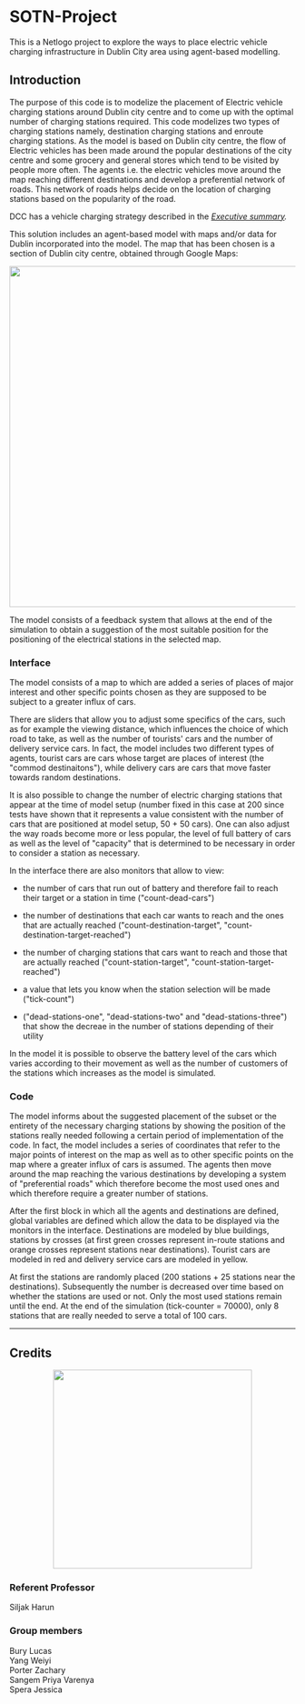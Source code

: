 # SOTN-Project
This is a Netlogo project to explore the ways to place electric vehicle charging infrastructure in Dublin City area using agent-based modelling.

## Introduction
The purpose of this code is to modelize the placement of Electric vehicle charging stations around Dublin city centre and to come up with the optimal number of charging stations required. This code modelizes two types of charging stations namely, destination charging stations and enroute charging stations. As the model is based on Dublin city centre, the flow of Electric vehicles has been made around the popular destinations of the city centre and some grocery and general stores which tend to be visited by people more often. The agents i.e. the electric vehicles move around the map reaching different destinations and develop a preferential network of roads. This network of roads helps decide on the location of charging stations based on the popularity of the road. 

DCC has a vehicle charging strategy described in the 
<em> [Executive summary](https://www.dublincity.ie/residential/transportation/electric-vehicle-charging-information). </em>

This solution includes an agent-based model with maps and/or data for Dublin incorporated into the model.
The map that has been chosen is a section of Dublin city centre, obtained through Google Maps:

<p align="center">
<a href="https://user-images.githubusercontent.com/80853919/204019477-0a68c4b1-4432-4f26-bedc-2e4f9a9ecceb.png" target="_blank"><img src="https://user-images.githubusercontent.com/80853919/204019477-0a68c4b1-4432-4f26-bedc-2e4f9a9ecceb.png"  width="600"/></a>
</p>

The model consists of a feedback system that allows at the end of the simulation to obtain a suggestion of the most suitable position for the positioning of the electrical stations in the selected map.

### Interface

The model consists of a map to which are added a series of places of major interest and other specific points chosen as they are supposed to be subject to a greater influx of cars.

There are sliders that allow you to adjust some specifics of the cars, such as for example the viewing distance, which influences the choice of which road to take, as well as the number of tourists' cars and the number of delivery service cars.
In fact, the model includes two different types of agents, tourist cars are cars whose target are places of interest (the "commod destinaitons"), while delivery cars are cars that move faster towards random destinations.

It is also possible to change the number of electric charging stations that appear at the time of model setup (number fixed in this case at 200 since tests have shown that it represents a value consistent with the number of cars that are positioned at model setup, 50 + 50 cars).
One can also adjust the way roads become more or less popular, the level of full battery of cars as well as the level of "capacity" that is determined to be necessary in order to consider a station as necessary.

In the interface there are also monitors that allow to view:
- the number of cars that run out of battery and therefore fail to reach their target or a station in time ("count-dead-cars")
- the number of destinations that each car wants to reach and the ones that are actually reached ("count-destination-target", "count-destination-target-reached")
- the number of charging stations that cars want to reach and those that are actually reached ("count-station-target", "count-station-target-reached")

- a value that lets you know when the station selection will be made ("tick-count")
- ("dead-stations-one", "dead-stations-two" and "dead-stations-three") that show the decreae in the number of stations depending of their utility

In the model it is possible to observe the battery level of the cars which varies according to their movement as well as the number of customers of the stations which increases as the model is simulated.

### Code

The model informs about the suggested placement of the subset or the entirety of the necessary charging stations by showing the position of the stations really needed following a certain period of implementation of the code. 
In fact, the model includes a series of coordinates that refer to the major points of interest on the map as well as to other specific points on the map where a greater influx of cars is assumed. The agents then move around the map reaching the various destinations by developing a system of "preferential roads" which therefore become the most used ones and which therefore require a greater number of stations. 

After the first block in which all the agents and destinations are defined, global variables are defined which allow the data to be displayed via the monitors in the interface. Destinations are modeled by blue buildings, stations by crosses (at first green crosses represent in-route stations and orange crosses represent stations near destinations).
Tourist cars are modeled in red and delivery service cars are modeled in yellow.

At first the stations are randomly placed (200 stations + 25 stations near the destinations).
Subsequently the number is decreased over time based on whether the stations are used or not. Only the most used stations remain until the end.
At the end of the simulation (tick-counter = 70000), only 8 stations that are really needed to serve a total of 100 cars.

<hr />

## Credits

<p align="center">
<a href="https://user-images.githubusercontent.com/80853919/204019277-1b5ee3a7-b744-478e-b49d-6c7ec6dfab01.jpg" target="_blank"><img src="https://user-images.githubusercontent.com/80853919/204019277-1b5ee3a7-b744-478e-b49d-6c7ec6dfab01.jpg"  width="350" /></a>
</p>

### Referent Professor
Siljak Harun

### Group members

Bury Lucas <br/>
Yang Weiyi <br/>
Porter Zachary <br/>
Sangem Priya Varenya <br/>
Spera Jessica <br/>
